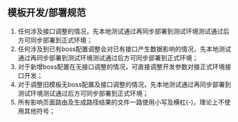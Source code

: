 ## 模板开发/部署规范
1. 任何涉及接口调整的情况，先本地测试通过再同步部署到测试环境测试通过后方可同步部署到正式环境；
2. 任何涉及到已有boss配置调整会对已有接口产生数据影响的情况，先本地测试通过再同步部署到测试环境测试通过后方可同步部署到正式环境；
3. 对于新增boss配置在无接口调整的情况，可直接调整开发参数对接正式环境接口开发；
4. 对于调整旧模板无boss配置及接口调整的情况，先本地测试通过再同步部署到测试环境测试通过后方可同步部署到正式环境；
5. 所有影响页面路由及生成路径结果的文件一路使用小写及横杠(-)，理论上不使用其他符号；

